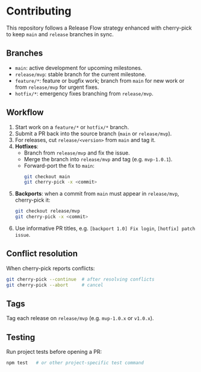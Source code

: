# Contributing

This repository follows a Release Flow strategy enhanced with cherry-pick to keep `main` and `release` branches in sync.

## Branches
- `main`: active development for upcoming milestones.
- `release/mvp`: stable branch for the current milestone.
- `feature/*`: feature or bugfix work; branch from `main` for new work or from `release/mvp` for urgent fixes.
- `hotfix/*`: emergency fixes branching from `release/mvp`.

## Workflow
1. Start work on a `feature/*` or `hotfix/*` branch.
2. Submit a PR back into the source branch (`main` or `release/mvp`).
3. For releases, cut `release/<version>` from `main` and tag it.
4. **Hotfixes**:
   - Branch from `release/mvp` and fix the issue.
   - Merge the branch into `release/mvp` and tag (e.g. `mvp-1.0.1`).
   - Forward-port the fix to `main`:
     ```bash
     git checkout main
     git cherry-pick -x <commit>
     ```
5. **Backports**: when a commit from `main` must appear in `release/mvp`, cherry-pick it:
   ```bash
   git checkout release/mvp
   git cherry-pick -x <commit>
   ```
6. Use informative PR titles, e.g. `[backport 1.0] Fix login`, `[hotfix] patch issue`.

## Conflict resolution
When cherry-pick reports conflicts:
```bash
git cherry-pick --continue  # after resolving conflicts
git cherry-pick --abort     # cancel
```

## Tags
Tag each release on `release/mvp` (e.g. `mvp-1.0.x` or `v1.0.x`).

## Testing
Run project tests before opening a PR:
```bash
npm test   # or other project-specific test command
```
